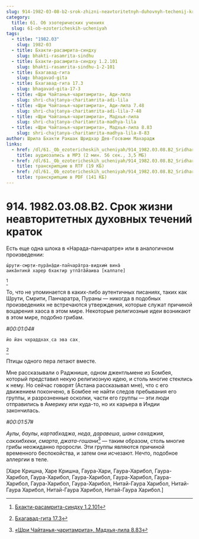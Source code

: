 ```yaml
---
slug: 914-1982-03-08-b2-srok-zhizni-neavtoritetnyh-duhovnyh-techenij-kratok
category:
  title: 61. Об эзотерических учениях
  slug: 61-ob-ezotericheskih-ucheniyah
tags:
  - title: "1982.03"
    slug: 1982-03
  - title: Бхакти-расамрита-синдху
    slug: bhakti-rasamrita-sindhu
  - title: Бхакти-расамрита-синдху 1.2.101
    slug: bhakti-rasamrita-sindhu-1-2-101
  - title: Бхагавад-гита
    slug: bhagavad-gita
  - title: Бхагавад-гита 17.3
    slug: bhagavad-gita-17-3
  - title: «Шри Чайтанья-чаритамрита», Ади-лила
    slug: shri-chajtanya-charitamrita-adi-lila
  - title: «Шри Чайтанья-чаритамрита», Ади-лила 7.48
    slug: shri-chajtanya-charitamrita-adi-lila-7-48
  - title: «Шри Чайтанья-чаритамрита», Мадхья-лила
    slug: shri-chajtanya-charitamrita-madhya-lila
  - title: «Шри Чайтанья-чаритамрита», Мадхья-лила 8.83
    slug: shri-chajtanya-charitamrita-madhya-lila-8-83
author: Шрила Бхакти Ракшак Шридхар Дев-Госвами Махарадж
links:
  - href: /dl/61._Ob_ezotericheskih_ucheniyah/914_1982.03.08.B2_SridharMj_Srok_zhizni_neavtoritetnyh_duhovnyh_techenij_kratok.mp3
    title: аудиозапись в MP3 (2 мин. 56 сек., 3,5 МБ)
  - href: /dl/61._Ob_ezotericheskih_ucheniyah/914_1982.03.08.B2_SridharMj_Srok_zhizni_neavtoritetnyh_duhovnyh_techenij_kratok.rtf
    title: транскрипцию в RTF (19 КБ)
  - href: /dl/61._Ob_ezotericheskih_ucheniyah/914_1982.03.08.B2_SridharMj_Srok_zhizni_neavtoritetnyh_duhovnyh_techenij_kratok.pdf
    title: транскрипцию в PDF (141 КБ)
---
```


# 914. 1982.03.08.B2. Срок жизни неавторитетных духовных течений краток

Есть еще одна шлока в «Нарада-панчаратре» или в аналогичном произведении:

    ш́рути-смр̣ти-пура̄н̣а̄ди-пан̃чара̄тра-видхим̇ вина̄
    аика̄нтикӣ харер бхактир утпа̄та̄йаива [калпате]
[^_ftn1]

То, что не упоминается в каких-либо аутентичных писаниях, таких как Шрути, Смрити, Панчаратра, Пураны — никогда в подобных произведениях не встречаются утверждения, которые служат причиной воцарения хаоса в этом мире. Некоторые религиозные идеи возникают в этом мире, подобно грибам.

*#00:01:04#*

    йо йач чхраддхах̣ са эва сах̣
[^_ftn2]

Птицы одного пера летают вместе.

Мне рассказывали о Раджнише, одном джентльмене из Бомбея, который представил некую религиозную идею, и столь многие стеклись к нему. Но сейчас говорят (Астана рассказывал мне), что с его движением покончено, в Бомбее не найти следов пребывания его группы, и разрозненные осколки, части его группы — эти люди отправились в Америку или куда-то, но их карьера в Индии закончилась.

*#00:01:57#*

*Аулы*, *баулы*, *картабхаджа*, *неда*, *даравеша*, *шани* *сахаджия*, *сакхибхеки*, *смарта*, *джата-гошани*[^_ftn3] — таким образом, столь многие грибы неожиданно проросли. Эти группы являются причиной временного беспокойства, и затем они исчезают. Нечто, подобное аллергии в теле.

[Харе Кришна, Харе Кришна, Гаура-Хари, Гаура-Харибол, Гаура-Харибол, Гаура-Харибол, Гаура-Харибол, Гаура-Харибол, Гаура-Харибол, Гаура-Харибол, Гаура-Харибол, Нитай-Гаура Харибол, Нитай-Гаура Харибол, Нитай-Гаура Харибол, Нитай-Гаура Харибол.]



[^_ftn1]: [Бхакти-расамрита-синдху 1.2.101](../notes/bhakti-rasamrita-sindhu/bhakti-rasamrita-sindhu-1-2-101.md)

[^_ftn2]: [Бхагавад-гита 17.3](../notes/bhagavad-gita/bhagavad-gita-17-3.md)

[^_ftn3]: [«Шри Чайтанья-чаритамрита», Мадхья-лила 8.83](../notes/shri-chajtanya-charitamrita-madhya-lila/shri-chajtanya-charitamrita-madhya-lila-8-83.md)
